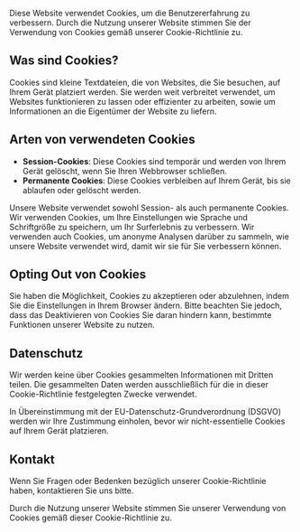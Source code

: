 Diese Website verwendet Cookies, um die Benutzererfahrung zu verbessern.
Durch die Nutzung unserer Website stimmen Sie der Verwendung von Cookies gemäß unserer Cookie-Richtlinie zu.

## Was sind Cookies?

Cookies sind kleine Textdateien, die von Websites, die Sie besuchen, auf Ihrem Gerät platziert werden.
Sie werden weit verbreitet verwendet, um Websites funktionieren zu lassen oder effizienter zu arbeiten, sowie um Informationen an die Eigentümer der Website zu liefern.

## Arten von verwendeten Cookies

- __Session-Cookies__: Diese Cookies sind temporär und werden von Ihrem Gerät gelöscht, wenn Sie Ihren Webbrowser schließen.
- __Permanente Cookies__: Diese Cookies verbleiben auf Ihrem Gerät, bis sie ablaufen oder gelöscht werden.

Unsere Website verwendet sowohl Session- als auch permanente Cookies.
Wir verwenden Cookies, um Ihre Einstellungen wie Sprache und Schriftgröße zu speichern, um Ihr Surferlebnis zu verbessern.
Wir verwenden auch Cookies, um anonyme Analysen darüber zu sammeln, wie unsere Website verwendet wird, damit wir sie für Sie verbessern können.

## Opting Out von Cookies

Sie haben die Möglichkeit, Cookies zu akzeptieren oder abzulehnen, indem Sie die Einstellungen in Ihrem Browser ändern.
Bitte beachten Sie jedoch, dass das Deaktivieren von Cookies Sie daran hindern kann, bestimmte Funktionen unserer Website zu nutzen.

## Datenschutz

Wir werden keine über Cookies gesammelten Informationen mit Dritten teilen.
Die gesammelten Daten werden ausschließlich für die in dieser Cookie-Richtlinie festgelegten Zwecke verwendet.

In Übereinstimmung mit der EU-Datenschutz-Grundverordnung (DSGVO) werden wir Ihre Zustimmung einholen, bevor wir nicht-essentielle Cookies auf Ihrem Gerät platzieren.

## Kontakt

Wenn Sie Fragen oder Bedenken bezüglich unserer Cookie-Richtlinie haben, kontaktieren Sie uns bitte.

Durch die Nutzung unserer Website stimmen Sie unserer Verwendung von Cookies gemäß dieser Cookie-Richtlinie zu.
